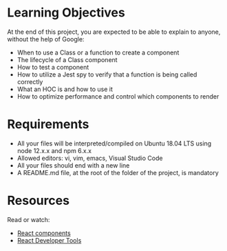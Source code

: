 # Learning Objectives

At the end of this project, you are expected to be able to explain to anyone, without the help of Google:

<ul>
<li>When to use a Class or a function to create a component</li>
<li>The lifecycle of a Class component</li>
<li>How to test a component</li>
<li>How to utilize a Jest spy to verify that a function is being called correctly</li>
<li>What an HOC is and how to use it</li>
<li>How to optimize performance and control which components to render</li>
</ul>

# Requirements

<ul>
<li>All your files will be interpreted/compiled on Ubuntu 18.04 LTS using node 12.x.x and npm 6.x.x</li>
<li>Allowed editors: vi, vim, emacs, Visual Studio Code</li>
<li>All your files should end with a new line</li>
<li>A README.md file, at the root of the folder of the project, is mandatory</li>
</ul>

# Resources

Read or watch:

<ul>
<li><a href="https://reactjs.org/docs/react-component.html">React components</a></li>
<li><a href="https://chrome.google.com/webstore/detail/react-developer-tools/fmkadmapgofadopljbjfkapdkoienihi">React Developer Tools</a></li>
</ul>
